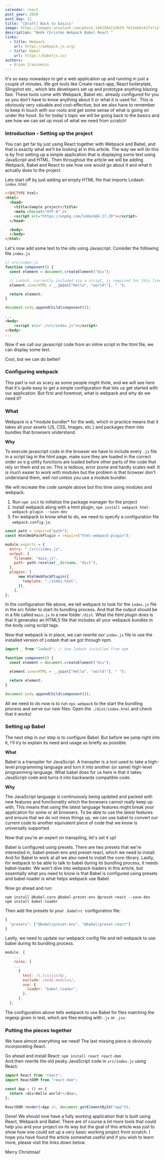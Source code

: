 ```yaml
---
calendar: react
post_year: 2020
post_day: 11
title: "[Draft] Back to basics"
image: https://images.unsplash.com/photo-1492584115029-f633e64c61fa?ixlib=rb-1.2.1&ixid=MXwxMjA3fDB8MHxwaG90by1wYWdlfHx8fGVufDB8fHw%3D&auto=format&fit=crop&w=2167&q=80
description: "Bekk Christms Webpack Babel React "
links:
  - title: Webpack
    url: https://webpack.js.org/
  - title: Babel
    url: https://babeljs.io/
authors:
  - Aryan Iranzamini
---
```

It's so easy nowadays to get a web application up and running in just a couple of minutes. We got tools like Create-react-app, React boilerplate, Slingshot etc., which lets developers set up and prototype anything blazing fast. These tools come with Webpack, Babel etc. already configured for you so you don't have to know anything about it or what it is used for.  This is obviously very valuable and cost-effective, but we also have to remember to keep in touch with our roots and get some sense of what is going on under the hood. So for today's topic we will be going back to the basics and see how we can set up most of what we need from scratch!

### Introduction - Setting up the project

You can get far by just using React together with Webpack and Babel, and that is exactly what we'll be looking at in this article. The way we will do this is by first setting up a simple application that is displaying some text using JavaScript and HTML. Then throughout the article we will be adding Webpack, Babel and React to see how one would go about it and what it actually does to the project.

Lets start off by just adding an empty HTML file that imports Lodash:\
`index.html` 

```html
<!DOCTYPE html>
<html>
  <head>
    <title>Sample project</title>
    <meta charset="UTF-8" />
    <script src="https://unpkg.com/lodash@4.17.20"></script>
  </head>

  <body>
  </body>
</html>
```

Let's now add some text to the site using Javascript. Consider the following file `index.js`

```javascript
// src/index.js
function component() {
  const element = document.createElement("div");

  // Lodash, currently included via a script, is required for this line to work
  element.innerHTML = _.join(["Hello", "world!"], " ");

  return element;
}

document.body.appendChild(component());
```

```html
...
<body>
    <script src="./src/index.js"></script>
</body>
...
```

Now if we call our javascript code from an inline script in the html file, we can display some text.

Cool, but we can do better!

### Configuring webpack

This part is not as scary as some people might think, and we will see here that it's quite easy to get a simple configuration that lets us get started with our application. But first and foremost, what is webpack and why do we need it?

### What

Webpack is a \*module bundler\* for the web, which in practice means that it takes all your assets (JS, CSS, Images, etc.) and packages them into bundles that browsers understand.

**Why**

To execute javascript code in the browser we have to include every `.js` file in a script tag in the html page, make sure they are loaded in the correct order so e.g utility functions are loaded before other parts of the code that rely on them and so on. This is tedious, error prone and hardly scales well. It is much easier to work with modules but the problem is that browser don't understand them, well not unless you use a module bundler.

We will recreate the code sample above but this time using modules and webpack.

1. Run `npm init` to initialize the package manager for the project
2. Install webpack along with a html plugin, `npm install webpack html-webpack-plugin --save-dev`
3. For webpack to know what to do, we need to specify a configuration file `webpack.config.js`:

```javascript
const path = require("path");
const HtmlWebPackPlugin = require("html-webpack-plugin");

module.exports = {
  entry: "./src/index.js",
  output: {
    filename: "main.js",
    path: path.resolve(__dirname, "dist"),
  },
  plugins: [
      new HtmlWebPackPlugin({
        template: "./index.html",
      }),
    ],
};
```

In the configuration file above, we tell webpack to look for the `index.js` file in the src folder to start its bundling process. And that the output should be in a file called `main.js` in a new folder `/dist`. What the html plugin does is that it generates an HTML5 file that includes all your webpack bundles in the body using script tags.

Now that webpack is in place, we can rewrite our `index.js` file to use the installed version of Lodash that we got through npm.

```javascript
import _ from "lodash"; // Use lodash installed from npm

function component() {
  const element = document.createElement("div");

  element.innerHTML = _.join(["Hello", "world!"], " ");

  return element;
}

document.body.appendChild(component());
```

All we need to do now is to run `npx webpack` to the start the bundling process and serve our new files. Open the `./dist/index.html` and check that it works!

### Setting up Babel

The next step in our step is to configure Babel. But before we jump right into it, I'll try to explain its need and usage as briefly as possible.

**What**

Babel is a transpiler for JavaScript. A transpiler is a tool used to take a high-level programming language and turn it into another (or same) high-level programming language. What babel does for us here is that it takes JavaScript code and turns it into backwards compatible code.

**Why**

The JavaScript language is continuously being updated and packed with new features and functionality which the browsers cannot really keep up with. This means that using the latest language features might break your application for some or all browsers. To be able to use the latest features and ensure that we do not mess things up, we can use babel to convert our current code to another equivalent piece of code that we know is universally supported.

Now that you're an expert on transpiling, let's set it up!

Babel is configured using presets. There are two presets that we're interested in, babel-preset-env and preset-react, which we need to install. And for Babel to work at all we also need to install the core-library. Lastly, for webpack to be able to talk to babel during its bundling process, it needs babel-loader. We won't dive into webpack loaders in this article, but essentially what you need to know is that Babel is configured using presets and babel-loader is what helps webpack use Babel.

Now go ahead and run:

`npm install @babel-core @babel-preset-env @preset-react --save-dev`\
`npm install babel-loader`

Then add the presets to your `.babelrc`  configuration file:

```javascript
{
  "presets": ["@babel/preset-env", "@babel/preset-react"]
}
```

Lastly, we need to update our webpack config file and tell webpack to use babel during its bundling process.

```javascript
module: {
    ...
    rules: [
    ...
      {
        test: /\.(js|jsx)$/,
        exclude: /node_modules/,
        use: {
          loader: "babel-loader",
        },
      },
  },
```

The configuration above tells webpack to use Babel for files matching the regexp given in test, which are files ending with `.js` or `.jsx`.

### Putting the pieces together

We have almost everything we need! The last missing piece is obviously incorporating React.

Go ahead and install React: `npm install react react-dom`\
And then rewrite the old pesky JavaScript code in `src/index.js` using React:

```javascript
import React from "react";
import ReactDOM from "react-dom";

const App = () => {
  return <div>Hello world!</div>;
};

ReactDOM.render(<App />, document.getElementById("app"));
```

Done! We should now have a fully working application that is built using React, Webpack and Babel. There are of course a lot more tools that could help you and your project on its way but the goal of this article was just to show how one could set up a very basic working project from scratch. I hope you have found the article somewhat useful and if you wish to learn more, please visit the links down below.

Merry Christmas!